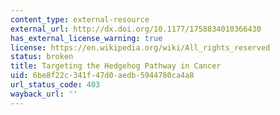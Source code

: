 ```yaml
---
content_type: external-resource
external_url: http://dx.doi.org/10.1177/1758834010366430
has_external_license_warning: true
license: https://en.wikipedia.org/wiki/All_rights_reserved
status: broken
title: Targeting the Hedgehog Pathway in Cancer
uid: 6be8f22c-341f-47d0-aedb-5944780ca4a8
url_status_code: 403
wayback_url: ''
---
```

